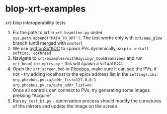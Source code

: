 # blop-xrt-examples

xrt-blop interoperability tests
1. Fix the path to _xrt_ in `xrt_beamline.py` under ```sys.path.append("PATH_TO_XRT")```. The test works only with [`xrt/new_glow`](https://github.com/kklmn/xrt/tree/new_glow) branch (until merged with `master`)
2. We use [pythonSoftIOC](https://github.com/DiamondLightSource/pythonSoftIOC) to spawn PVs dynamically, so
   `pip install softioc, cothread`
3. Navigate to `xrt/examples/withRaycing/_QookBeamlines` and run `xrt_beamline_epics.py` - this will spawn a virtual IOC.
4. Open the `xrt_screen.bob` in [Phoebus](https://github.com/ControlSystemStudio/phoebus), make sure it can see the PVs, if not - try adding localhost to the epics address list in the `settings.ini`:\
`org.phoebus.pv.ca/addr_list=127.0.0.1`\
`org.phoebus.pv.ca/auto_addr_list=no`\
Once all controls can connect to PVs, try generating some images pressing "Acquire"
6. Run `my_test_bl.py` - optimization process should modify the curvatures of the mirrors and update the image on the screen.
